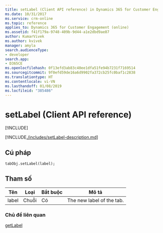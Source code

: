 ```yaml
---
title: setLabel (Client API reference) in Dynamics 365 for Customer Engagement| MicrosoftDocs
ms.date: 10/31/2017
ms.service: crm-online
ms.topic: reference
applies_to: Dynamics 365 for Customer Engagement (online)
ms.assetid: f41f179a-9748-409b-9d44-a1e2dbd9ae87
author: KumarVivek
ms.author: kvivek
manager: amyla
search.audienceType:
- developer
search.app:
- D365CE
ms.openlocfilehash: 0f13efd3ab83c40ee1dfa51fe94b7231f7169514
ms.sourcegitcommit: 9f0efd59de16a6d9902fa372cb25fc0baf1c2838
ms.translationtype: HT
ms.contentlocale: vi-VN
ms.lasthandoff: 01/08/2019
ms.locfileid: "385486"
---
```

# <a name="setlabel-client-api-reference"></a>setLabel (Client API reference)

[!INCLUDE[](../../../../includes/cc_applies_to_update_9_0_0.md)]

[!INCLUDE[./includes/setLabel-description.md](./includes/setLabel-description.md)]

## <a name="syntax"></a>Cú pháp

`tabObj.setLabel(label);`

## <a name="parameter"></a>Tham số

|Tên|Loại|Bắt buộc|Mô tả|
|--|--|--|--|
|label|Chuỗi|Có|The new label of the tab.|

### <a name="related-topics"></a>Chủ đề liên quan

[getLabel](getLabel.md)
